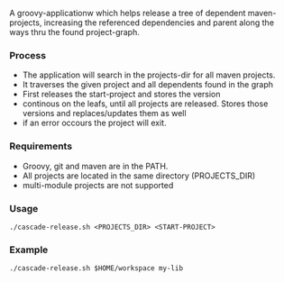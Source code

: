 A groovy-applicationw which helps release a tree of dependent maven-projects, increasing the referenced dependencies and parent along the ways thru the found project-graph.

### Process
- The application will search in the projects-dir for all maven projects.
- It traverses the given project and all dependents found in the graph
- First releases the start-project and stores the version
- continous on the leafs, until all projects are released. Stores those versions and replaces/updates them as well
- if an error occours the project will exit.

### Requirements
- Groovy, git and maven are in the PATH.
- All projects are located in the same directory (PROJECTS_DIR)
- multi-module projects are not supported

### Usage

    ./cascade-release.sh <PROJECTS_DIR> <START-PROJECT>

### Example

    ./cascade-release.sh $HOME/workspace my-lib

